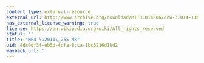 ```yaml
---
content_type: external-resource
external_url: http://www.archive.org/download/MIT3.014F06/ocw-3.014-13dec2006-220k.mp4
has_external_license_warning: true
license: https://en.wikipedia.org/wiki/All_rights_reserved
status: ''
title: "MP4 \u2011\_255 MB"
uid: 4dc0df3f-eb5d-4dfa-8cca-1bc5216d1bd2
wayback_url: ''
---
```

